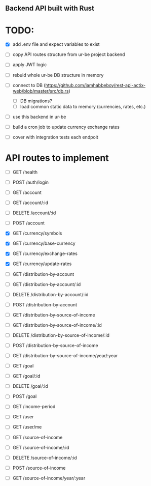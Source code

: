 ## Backend API built with Rust

# TODO: 
- [X] add .env file and expect variables to exist
- [ ] copy API routes structure from ur-be project backend
- [ ] apply JWT logic
- [ ] rebuid whole ur-be DB structure in memory
- [ ] connect to DB (https://github.com/iamhabbeboy/rest-api-actix-web/blob/master/src/db.rs)
    - [ ] DB migrations?
    - [ ] load common static data to memory (currencies, rates, etc.)
- [ ] use this backend in ur-be 
- [ ] build a cron job to update currency exchange rates
- [ ] cover with integration tests each endpoit


# API routes to implement
- [ ] GET /health
- [ ] POST /auth/login

- [ ] GET /account 
- [ ] GET /account/:id
- [ ] DELETE /account/:id
- [ ] POST /account

- [X] GET /currency/symbols 
- [X] GET /currency/base-currency
- [X] GET /currency/exchange-rates
- [X] GET /currency/update-rates

- [ ] GET /distribution-by-account 
- [ ] GET /distribution-by-account/:id
- [ ] DELETE /distribution-by-account/:id
- [ ] POST /distribution-by-account

- [ ] GET /distribution-by-source-of-income 
- [ ] GET /distribution-by-source-of-income/:id
- [ ] DELETE /distribution-by-source-of-income/:id
- [ ] POST /distribution-by-source-of-income
- [ ] GET /distribution-by-source-of-income/year/:year

- [ ] GET /goal 
- [ ] GET /goal/:id
- [ ] DELETE /goal/:id
- [ ] POST /goal

- [ ] GET /income-period

- [ ] GET /user
- [ ] GET /user/me

- [ ] GET /source-of-income 
- [ ] GET /source-of-income/:id
- [ ] DELETE /source-of-income/:id
- [ ] POST /source-of-income
- [ ] GET /source-of-income/year/:year
